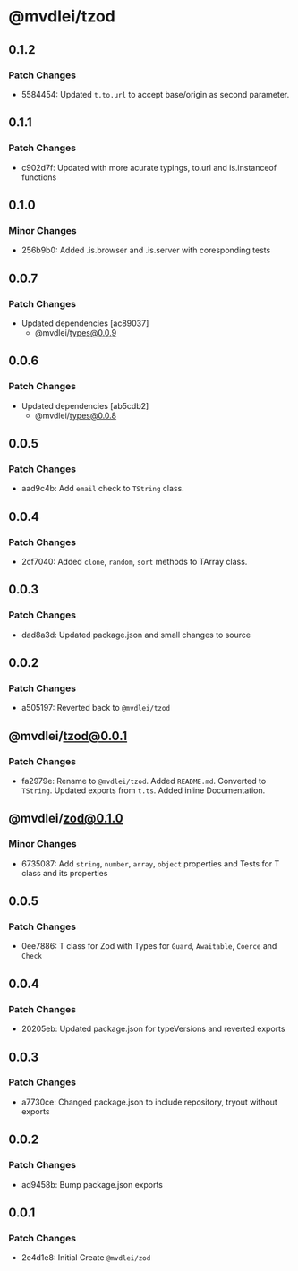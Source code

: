 # @mvdlei/tzod

## 0.1.2

### Patch Changes

- 5584454: Updated `t.to.url` to accept base/origin as second parameter.

## 0.1.1

### Patch Changes

- c902d7f: Updated with more acurate typings, to.url and is.instanceof functions

## 0.1.0

### Minor Changes

- 256b9b0: Added .is.browser and .is.server with coresponding tests

## 0.0.7

### Patch Changes

- Updated dependencies [ac89037]
  - @mvdlei/types@0.0.9

## 0.0.6

### Patch Changes

- Updated dependencies [ab5cdb2]
  - @mvdlei/types@0.0.8

## 0.0.5

### Patch Changes

- aad9c4b: Add `email` check to `TString` class.

## 0.0.4

### Patch Changes

- 2cf7040: Added `clone`, `random`, `sort` methods to TArray class.

## 0.0.3

### Patch Changes

- dad8a3d: Updated package.json and small changes to source

## 0.0.2

### Patch Changes

- a505197: Reverted back to `@mvdlei/tzod`

## @mvdlei/tzod@0.0.1

### Patch Changes

- fa2979e: Rename to `@mvdlei/tzod`. Added `README.md`. Converted to `TString`. Updated exports from `t.ts`. Added inline Documentation.

## @mvdlei/zod@0.1.0

### Minor Changes

- 6735087: Add `string`, `number`, `array`, `object` properties and Tests for T class and its properties

## 0.0.5

### Patch Changes

- 0ee7886: T class for Zod with Types for `Guard`, `Awaitable`, `Coerce` and `Check`

## 0.0.4

### Patch Changes

- 20205eb: Updated package.json for typeVersions and reverted exports

## 0.0.3

### Patch Changes

- a7730ce: Changed package.json to include repository, tryout without exports

## 0.0.2

### Patch Changes

- ad9458b: Bump package.json exports

## 0.0.1

### Patch Changes

- 2e4d1e8: Initial Create `@mvdlei/zod`
